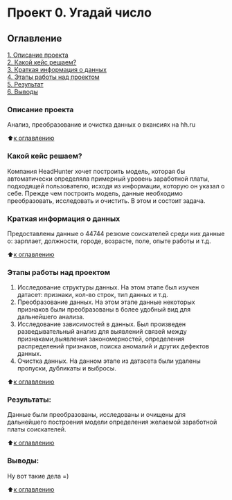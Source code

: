 # Проект 0. Угадай число

## Оглавление  
[1. Описание проекта](https://github.com/ESPxtone/sf_data_science/tree/main/guess_number_task/README.md#Описание-проекта)  
[2. Какой кейс решаем?](https://github.com/ESPxtone/sf_data_science/tree/main/guess_number_task/README.md#Какой-кейс-решаем)  
[3. Краткая информация о данных](https://github.com/ESPxtone/sf_data_science/tree/main/guess_number_task/README.md#Краткая-информация-о-данных)  
[4. Этапы работы над проектом](https://github.com/ESPxtone/sf_data_science/tree/main/guess_number_task/README.md#Этапы-работы-над-проектом)  
[5. Результат](https://github.com/ESPxtone/sf_data_science/tree/main/guess_number_task/README.md#Результаты)    
[6. Выводы](https://github.com/ESPxtone/sf_data_science/tree/main/guess_number_task/README.md#Выводы) 

### Описание проекта    
Анализ, преобразование и очистка данных о вкансиях на hh.ru

:arrow_up:[к оглавлению](https://github.com/ESPxtone/sf_data_science/tree/main/guess_number_task/README.md#Оглавление)


### Какой кейс решаем?    
Компания HeadHunter хочет построить модель, которая бы автоматически определяла примерный уровень заработной платы, подходящей пользователю, исходя из информации, которую он указал о себе. Прежде чем построить модель, данные необходимо преобразовать, исследовать и очистить. В этом и состоит задача.


### Краткая информация о данных
Предоставлены данные о 44744 резюме соискателей среди них данные о: зарплает, должности, городе, возрасте, поле, опыте работы и т.д.
  
:arrow_up:[к оглавлению](https://github.com/ESPxtone/sf_data_science/tree/main/guess_number_task/README.md#Оглавление)


### Этапы работы над проектом  
1. Исследование структуры данных. На этом этапе был изучен датасет: признаки, кол-во строк, тип данных и т.д.
2. Преобразование данных. На этом этапе данные некоторых признаков были преобразованы в более удобный вид для дальнейшего анализа.
3. Исследование зависимостей в данных. Был произведен разведывательный анализ для выявлений связей между признаками,выявления закономерностей, определения распределений признаков, поиска аномалий и других дефектов данных.
4. Очистка данных. На данном этапе из датасета были удалены пропуски, дубликаты и выбросы.

:arrow_up:[к оглавлению](https://github.com/ESPxtone/sf_data_science/tree/main/guess_number_task/README.md#Оглавление)


### Результаты:  
Данные были преобразованы, исследованы и очищены для дальнейшего построения модели определения желаемой заработной платы соискателей.

:arrow_up:[к оглавлению](https://github.com/ESPxtone/sf_data_science/tree/main/guess_number_task/README.md#Оглавление)


### Выводы:  
Ну вот такие дела =)

:arrow_up:[к оглавлению](https://github.com/ESPxtone/sf_data_science/tree/main/guess_number_task/README.md#Оглавление)